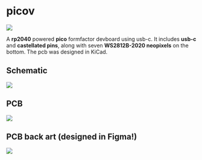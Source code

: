 # picov
<img src="https://hc-cdn.hel1.your-objectstorage.com/s/v3/c5a72bb100a44137f3708cb640a2926dcb8587a4_image.png">

A **rp2040** powered **pico** formfactor devboard using usb-c. It includes **usb-c** and **castellated pins**, along with seven **WS2812B-2020 neopixels** on the bottom. The pcb was designed in KiCad.

## Schematic
<img src="https://hc-cdn.hel1.your-objectstorage.com/s/v3/112061bf6217731098191dde179fcd9a749c2792_schematic-1.png">

## PCB
<img src="https://hc-cdn.hel1.your-objectstorage.com/s/v3/5ca1daf89c1a43b758979404fb45b9fab5473550_image.png">

## PCB back art (designed in Figma!)
<img src="https://hc-cdn.hel1.your-objectstorage.com/s/v3/bcead5d4b54714a7490c3538c6a984f6dcf17c70_image.png">